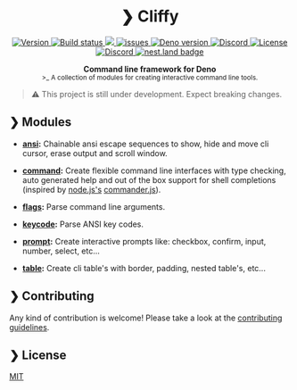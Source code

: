 <h1 align="center">❯ Cliffy</h1>

<p align="center" class="badges-container">
  <a href="https://github.com/c4spar/deno-cliffy/releases">
    <img alt="Version" src="https://img.shields.io/github/v/release/c4spar/deno-cliffy?logo=github&color=blue" />
  </a>
  <a href="https://github.com/c4spar/deno-cliffy/actions/workflows/test.yml">
    <img alt="Build status" src="https://github.com/c4spar/deno-cliffy/workflows/Test/badge.svg?branch=main" />
  </a>
  <a href="https://codecov.io/gh/c4spar/deno-cliffy">
    <img src="https://codecov.io/gh/c4spar/deno-cliffy/branch/main/graph/badge.svg"/>
  </a>
  <a href="https://github.com/c4spar/deno-cliffy/issues">
    <img alt="issues" src="https://img.shields.io/github/issues/c4spar/deno-cliffy?label=issues&logo=github">
  </a>
  <a href="https://deno.land/">
    <img alt="Deno version" src="https://img.shields.io/badge/deno-^1.4.0-blue?logo=deno" />
  </a>
  <a href="https://discord.gg/ghFYyP53jb">
    <img alt="Discord" src="https://img.shields.io/badge/join-chat-blue?logo=discord&logoColor=white" />
  </a>
  <a href="./LICENSE">
    <img alt="License" src="https://img.shields.io/github/license/c4spar/deno-cliffy?logo=github" />
  </a>
  <br>
  <a href="https://deno.land/x/cliffy">
    <img alt="Discord" src="https://img.shields.io/badge/Published on deno.land-blue?logo=deno&logoColor=959DA6&color=272727" />
  </a>
  <a href="https://nest.land/package/cliffy">
    <img src="https://nest.land/badge.svg" alt="nest.land badge">
  </a>
</p>

<p align="center">
  <b>Command line framework for Deno</b></br>
  <sub>>_ A collection of modules for creating interactive command line tools.</sub>
</p>

> ⚠️ This project is still under development. Expect breaking changes.

## ❯ Modules

- **[ansi](ansi/):** Chainable ansi escape sequences to show, hide and move cli
  cursor, erase output and scroll window.

- **[command](command/):** Create flexible command line interfaces with type
  checking, auto generated help and out of the box support for shell completions
  (inspired by [node.js's](http://nodejs.org)
  [commander.js](https://github.com/tj/commander.js/blob/master/Readme.md)).

- **[flags](flags/):** Parse command line arguments.

- **[keycode](keycode/):** Parse ANSI key codes.

- **[prompt](prompt/):** Create interactive prompts like: checkbox, confirm,
  input, number, select, etc...

- **[table](table/):** Create cli table's with border, padding, nested table's,
  etc...

## ❯ Contributing

Any kind of contribution is welcome! Please take a look at the
[contributing guidelines](CONTRIBUTING.md).

## ❯ License

[MIT](LICENSE)
